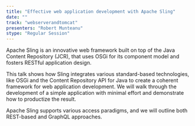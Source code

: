 ```yaml
---
title: "Effective web application development with Apache Sling"
date: "" 
track: "webserverandtomcat"
presenters: "Robert Munteanu"
stype: "Regular Session"
---
```

Apache Sling is an innovative web framework built on top of the Java Content Repository (JCR), that uses OSGi for its component model and fosters RESTful application design.
 

 This talk shows how Sling integrates various standard-based technologies, like OSGi and the Content Repository API for Java to create a coherent framework for web application development. We will walk through the development of a simple application with minimal effort and demonstrate how to productize the result.
 

 Apache Sling supports various access paradigms, and we will outline both REST-based and GraphQL approaches.